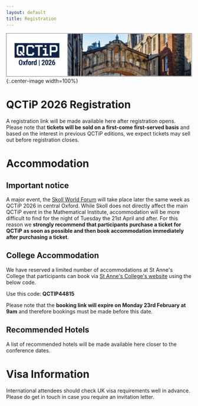```yaml
---
layout: default
title: Registration
---
```


![Oxford Bridge of Sighs](assets/images/cover.png){:.center-image width=100%}

# QCTiP 2026 Registration

A registration link will be made available here after registration opens. Please note that **tickets will be sold on a first-come first-served basis**
and based on the interest in previous QCTiP editions, we expect tickets may sell out before registration closes.


# Accommodation

## Important notice

A major event, the [Skoll World Forum](https://skoll.org/) will take place later the same week as QCTiP 2026 in central Oxford.
While Skoll does not directly affect the main QCTiP event in the Mathematical Institute, accommodation will be more difficult to find
for the night of Tuesday the 21st April and after. For this reason we **strongly recommend that participants purchase a ticket for QCTiP as soon as possible
and then book accommodation immediately after purchasing a ticket**. 


## College Accommodation

We have reserved a limited number of accommodations at St Anne's College that participants can book via
[St Anne's College's website](https://www.st-annes.ox.ac.uk/conferences-bb/accommodation/book-conference/) using the below code.

Use this code: **QCTIP44815**
 
Please note that the **booking link will expire on Monday 23rd February at 9am** and therefore bookings must be made before this date.

## Recommended Hotels

A list of recommended hotels will be made available here closer to the conference dates.


# Visa Information

International attendees should check UK visa requirements well in advance. Please do get in touch in case you require an invitation letter.

